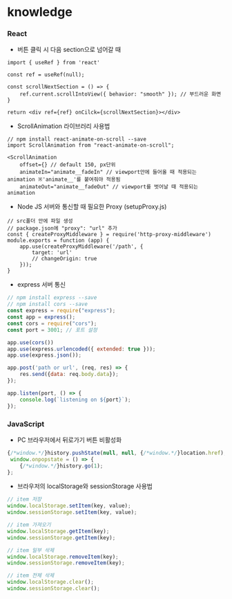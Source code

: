 # knowledge

### React
- 버튼 클릭 시 다음 section으로 넘어갈 때
``` JSX
import { useRef } from 'react'

const ref = useRef(null);

const scrollNextSection = () => {
    ref.current.scrollIntoView({ behavior: "smooth" }); // 부드러운 화면 
}

return <div ref={ref} onCilck={scrollNextSection}></div>
```

- ScrollAnimation 라이브러리 사용법
``` JSX
// npm install react-animate-on-scroll --save
import ScrollAnimation from "react-animate-on-scroll";

<ScrollAnimation
    offset={} // default 150, px단위
    animateIn="animate__fadeIn" // viewport안에 들어올 때 적용되는 animation ※'animate__'를 붙여줘야 적용됨
    animateOut="animate__fadeOut" // viewport를 벗어날 때 적용되는 animation
```
- Node JS 서버와 통신할 때 필요한 Proxy (setupProxy.js)
``` JSX
// src폴더 안에 파일 생성
// package.json에 "proxy": "url" 추가
const { createProxyMiddleware } = require('http-proxy-middleware')
module.exports = function (app) {
    app.use(createProxyMiddleware('/path', {
        target: 'url'
        // changeOrigin: true
    }));
}
```

- express 서버 통신
``` JavaScript
// npm install express --save
// npm install cors --save
const express = require("express");
const app = express();
const cors = require("cors");
const port = 3001; // 포트 설정

app.use(cors())
app.use(express.urlencoded({ extended: true }));
app.use(express.json());

app.post('path or url', (req, res) => {
    res.send({data: req.body.data});
});

app.listen(port, () => {
    console.log(`listening on ${port}`);
});
```

### JavaScript
- PC 브라우저에서 뒤로가기 버튼 비활성화
``` JavaScript
{/*window.*/}history.pushState(null, null, {/*window.*/}location.href);
 window.onpopstate = () => {
    {/*window.*/}history.go(1);
};
```
- 브라우저의 localStorage와 sessionStorage 사용법
``` JavaScript
// item 저장
window.localStorage.setItem(key, value);
window.sessionStorage.setItem(key, value);

// item 가져오기
window.localStorage.getItem(key);
window.sessionStorage.getItem(key);

// item 일부 삭제
window.localStorage.removeItem(key);
window.sessionStorage.removeItem(key);

// item 전체 삭제
window.localStorage.clear();
window.sessionStorage.clear();
```
